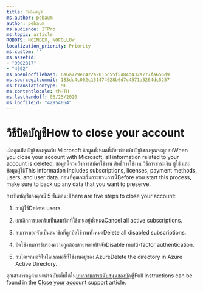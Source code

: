 ```yaml
---
title: วิธีปิดบัญชี
ms.author: pebaum
author: pebaum
ms.audience: ITPro
ms.topic: article
ROBOTS: NOINDEX, NOFOLLOW
localization_priority: Priority
ms.custom: ''
ms.assetid:
- "9002317"
- "4502"
ms.openlocfilehash: 6a6a779ec422a201bd55f5a84d432a777fa656d9
ms.sourcegitcommit: 183dc4c002c151474628b6d7c4571a5264dc5257
ms.translationtype: MT
ms.contentlocale: th-TH
ms.lasthandoff: 03/25/2020
ms.locfileid: "42954054"
---
```

# <a name="how-to-close-your-account"></a><span data-ttu-id="43b74-102">วิธีปิดบัญชี</span><span class="sxs-lookup"><span data-stu-id="43b74-102">How to close your account</span></span>

<span data-ttu-id="43b74-103">เมื่อคุณปิดบัญชีของคุณกับ Microsoft ข้อมูลทั้งหมดที่เกี่ยวข้องกับบัญชีของคุณจะถูกลบ</span><span class="sxs-lookup"><span data-stu-id="43b74-103">When you close your account with Microsoft, all information related to your account is deleted.</span></span> <span data-ttu-id="43b74-104">ข้อมูลนี้รวมถึงการสมัครใช้งาน สิทธิ์การใช้งาน วิธีการชําระเงิน ผู้ใช้ และข้อมูลผู้ใช้</span><span class="sxs-lookup"><span data-stu-id="43b74-104">This information includes subscriptions, licenses, payment methods, users, and user data.</span></span> <span data-ttu-id="43b74-105">ก่อนที่คุณจะเริ่มกระบวนการนี้</span><span class="sxs-lookup"><span data-stu-id="43b74-105">Before you start this process, make sure to back up any data that you want to preserve.</span></span>

<span data-ttu-id="43b74-106">การปิดบัญชีของคุณมี 5 ขั้นตอน:</span><span class="sxs-lookup"><span data-stu-id="43b74-106">There are five steps to close your account:</span></span>

1. <span data-ttu-id="43b74-107">ลบผู้ใช้</span><span class="sxs-lookup"><span data-stu-id="43b74-107">Delete users.</span></span>

2. <span data-ttu-id="43b74-108">ยกเลิกการบอกรับเป็นสมาชิกที่ใช้งานอยู่ทั้งหมด</span><span class="sxs-lookup"><span data-stu-id="43b74-108">Cancel all active subscriptions.</span></span>

3. <span data-ttu-id="43b74-109">ลบการบอกรับเป็นสมาชิกที่ถูกปิดใช้งานทั้งหมด</span><span class="sxs-lookup"><span data-stu-id="43b74-109">Delete all disabled subscriptions.</span></span>

4. <span data-ttu-id="43b74-110">ปิดใช้งานการรับรองความถูกต้องด้วยหลายปัจจัย</span><span class="sxs-lookup"><span data-stu-id="43b74-110">Disable multi-factor authentication.</span></span>

5. <span data-ttu-id="43b74-111">ลบไดเรกทอรีในไดเรกทอรีที่ใช้งานอยู่ของ Azure</span><span class="sxs-lookup"><span data-stu-id="43b74-111">Delete the directory in Azure Active Directory.</span></span>

<span data-ttu-id="43b74-112">คุณสามารถดูคําแนะนําฉบับเต็มได้ใน[บทความการสนับสนุนของบัญชี](https://docs.microsoft.com/microsoft-365/commerce/close-your-account)</span><span class="sxs-lookup"><span data-stu-id="43b74-112">Full instructions can be found in the [Close your account](https://docs.microsoft.com/microsoft-365/commerce/close-your-account) support article.</span></span>
